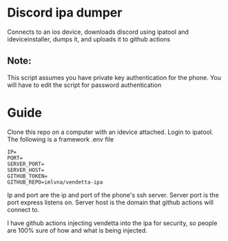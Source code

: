 # Discord ipa dumper

Connects to an ios device, downloads discord using ipatool and ideviceinstaller, dumps it, and uploads it to github actions

## Note:

This script assumes you have private key authentication for the phone. You will have to edit the script for password authentication

# Guide

Clone this repo on a computer with an idevice attached. Login to ipatool. The following is a framework .env file

```
IP=
PORT=
SERVER_PORT=
SERVER_HOST=
GITHUB_TOKEN=
GITHUB_REPO=imlvna/vendetta-ipa
```

Ip and port are the ip and port of the phone's ssh server. Server port is the port express listens on. Server host is the domain that github actions will connect to.

I have github actions injecting vendetta into the ipa for security, so people are 100% sure of how and what is being injected.
